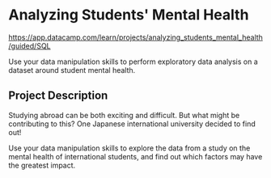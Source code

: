 # Analyzing Students' Mental Health
https://app.datacamp.com/learn/projects/analyzing_students_mental_health/guided/SQL

Use your data manipulation skills to perform exploratory data analysis on a dataset around student mental health.

## Project Description
Studying abroad can be both exciting and difficult. But what might be contributing to this? One Japanese international university decided to find out!

Use your data manipulation skills to explore the data from a study on the mental health of international students, and find out which factors may have the greatest impact.

